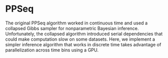 # PPSeq

The original PPSeq algorithm worked in continuous time and used a collapsed Gibbs sampler for nonparametric Bayesian inference. Unfortunately, the collapsed algorithm introduced serial dependencies that could make computation slow on some datasets. Here, we implement a simpler inference algorithm that works in discrete time takes advantage of parallelization across time bins using a GPU.